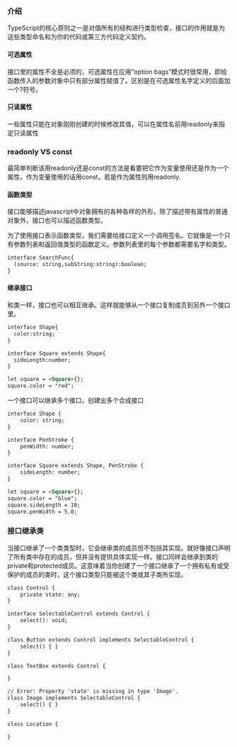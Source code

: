 ### 介绍
TypeScript的核心原则之一是对值所有的结构进行类型检查，接口的作用就是为这些类型命名和为你的代码或第三方代码定义契约。

#### 可选属性
接口里的属性不全是必须的，可选属性在应用“option bags”模式时很常用，即给函数传入的参数对象中只有部分属性赋值了。区别是在可选属性名字定义的后面加一个?符号。

#### 只读属性
一些属性只能在对象刚刚创建的时候修改其值，可以在属性名前用readonly来指定只读属性

### readonly VS const
最简单判断该用readonly还是const的方法是看要把它作为变量使用还是作为一个属性，作为变量使用的话用const，若是作为属性则用readonly.

#### 函数类型

接口能够描述javascript中对象拥有的各种各样的外形，除了描述带有属性的普通对象外，接口也可以描述函数类型。

为了使用接口表示函数类型，我们需要给接口定义一个调用签名。它就像是一个只有参数列表和返回值类型的函数定义。参数列表里的每个参数都需要名字和类型。
```html
interface SearchFunc{
  (source: string,subString:string):boolean;
}
```

#### 继承接口
和类一样，接口也可以相互继承。这样就能够从一个接口复制成员到另外一个接口里。
```html
interface Shape{
  color:string;
}

interface Square extends Shape{
  sideLength:number;
}

let square = <Square>{};
square.color = "red";
```

一个接口可以继承多个接口，创建出多个合成接口
```html
interface Shape {
    color: string;
}

interface PenStroke {
    penWidth: number;
}

interface Square extends Shape, PenStroke {
    sideLength: number;
}

let square = <Square>{};
square.color = "blue";
square.sideLength = 10;
square.penWidth = 5.0;
```

### 接口继承类
当接口继承了一个类类型时，它会继承类的成员但不包括其实现。就好像接口声明了所有类中存在的成员，但并没有提供具体实现一样。接口同样会继承到类的private和protected成员。这意味着当你创建了一个接口继承了一个拥有私有或受保护的成员的类时，这个接口类型只能被这个类或其子类所实现。

```html
class Control {
    private state: any;
}

interface SelectableControl extends Control {
    select(): void;
}

class Button extends Control implements SelectableControl {
    select() { }
}

class TextBox extends Control {

}

// Error: Property 'state' is missing in type 'Image'.
class Image implements SelectableControl {
    select() { }
}

class Location {

}
```
